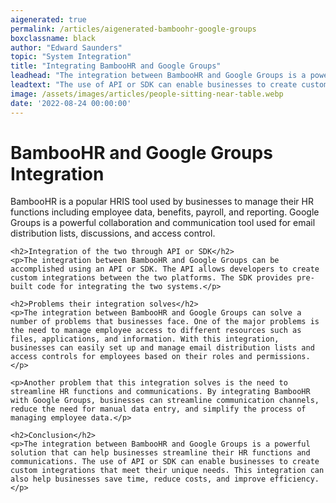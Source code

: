 ```yaml
---
aigenerated: true
permalink: /articles/aigenerated-bamboohr-google-groups
boxclassname: black
author: "Edward Saunders"
topic: "System Integration"
title: "Integrating BambooHR and Google Groups"
leadhead: "The integration between BambooHR and Google Groups is a powerful solution that can help businesses streamline their HR functions and communications"
leadtext: "The use of API or SDK can enable businesses to create custom integrations that meet their unique needs. This integration can also help businesses save time, reduce costs, and improve efficiency."
image: /assets/images/articles/people-sitting-near-table.webp
date: '2022-08-24 00:00:00'
---
```

<div class="arttext">	<h1>BambooHR and Google Groups Integration</h1>
	<p>BambooHR is a popular HRIS tool used by businesses to manage their HR functions including employee data, benefits, payroll, and reporting. Google Groups is a powerful collaboration and communication tool used for email distribution lists, discussions, and access control. </p>

	<h2>Integration of the two through API or SDK</h2>
	<p>The integration between BambooHR and Google Groups can be accomplished using an API or SDK. The API allows developers to create custom integrations between the two platforms. The SDK provides pre-built code for integrating the two systems.</p>

	<h2>Problems their integration solves</h2>
	<p>The integration between BambooHR and Google Groups can solve a number of problems that businesses face. One of the major problems is the need to manage employee access to different resources such as files, applications, and information. With this integration, businesses can easily set up and manage email distribution lists and access controls for employees based on their roles and permissions.</p>

	<p>Another problem that this integration solves is the need to streamline HR functions and communications. By integrating BambooHR with Google Groups, businesses can streamline communication channels, reduce the need for manual data entry, and simplify the process of managing employee data.</p>

	<h2>Conclusion</h2>
	<p>The integration between BambooHR and Google Groups is a powerful solution that can help businesses streamline their HR functions and communications. The use of API or SDK can enable businesses to create custom integrations that meet their unique needs. This integration can also help businesses save time, reduce costs, and improve efficiency.</p>
</div>